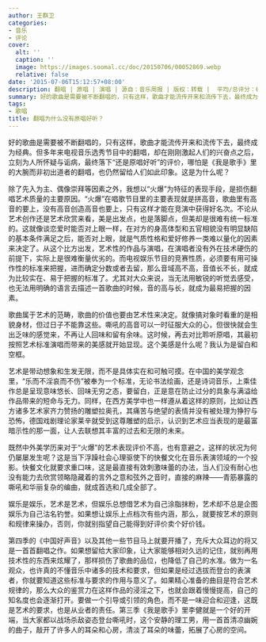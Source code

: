 ```yaml
---
author: 王群卫
categories:
- 音乐
- 评论
cover:
  alt: ''
  caption: ''
  image: https://images.soomal.cc/doc/20150706/00052869.webp
  relative: false
date: '2015-07-06T15:12:57+08:00'
description: 翻唱 | 原唱 | 演唱 | 源自：音乐周报 | 版权：转载 |  平均/总评分：09.67/58
summary: 好的歌曲是需要被不断翻唱的，只有这样，歌曲才能流传开来和流传下去，最终成为经典。但多年来电视音乐选秀节目中的翻唱，却在刚刚激起人们的兴奋点之后，立刻为人所怀疑与诟病，最终落下“还是原唱好听”的评价，哪怕是《我是歌手》里的大腕而非初出道者的翻唱，也仍然留给人们如此印象。这是为什么呢？
tags:
- 歌唱
title: 翻唱为什么没有原唱好听？
---
```


好的歌曲是需要被不断翻唱的，只有这样，歌曲才能流传开来和流传下去，最终成为经典。但多年来电视音乐选秀节目中的翻唱，却在刚刚激起人们的兴奋点之后，立刻为人所怀疑与诟病，最终落下“还是原唱好听”的评价，哪怕是《我是歌手》里的大腕而非初出道者的翻唱，也仍然留给人们如此印象。这是为什么呢？

除了先入为主、偶像崇拜等因素之外，我想以“火爆”为特征的表现手段，是损伤翻唱艺术质量的主要原因。“火爆”在唱歌节目里的主要表现就是拼高音，歌曲里有高音的要上，没有高音创造高音也要上，只有这样才能在竞演中获得好名次。不论从艺术创作还是艺术欣赏来看，美是出发点，也是落脚点，但美却是很难有统一标准的。这就像谈恋爱时能否对上眼一样，在对方的身高体型和五官相貌没有明显缺陷的基本条件满足之后，能否对上眼，就是气质性格和爱好修养一类难以量化的因素来决定了。从这个比方出发，艺术性的作品与演唱，在演唱者没有外在技术硬伤的前提下，实际上是很难衡量优劣的。而电视娱乐节目的竞赛性质，必须要有用可操作性的标准来把握，进而确定分数或者去留，那么音域高不高，音值长不长，就成为比较实在、易于把握的标准了。尤其对大众来说，当无法用敏锐的听觉去感受，也无法用明确的语言去描述一首歌曲的时候，音的高与长，就成为最易把握的因素。

歌曲属于艺术的范畴，歌曲的价值也要由艺术性来决定。就像搞对象时看重的是相貌身材，但过日子不能靠这些。嘶吼的高音可以一时征服大众的心，但很快就会生出乏味的感觉来，不再让人回味和留有余味。这时候，再去对比聆听原唱，其最初按照艺术标准演唱而带来的美感就开始显现。这个美感是什么呢？我认为是留白和空框。

艺术是带动想象和生发无限，而不是具体实在和可触可摸。在中国的美学观念里，“乐而不淫哀而不伤”被奉为一个标准，无论书法绘画，还是诗词音乐，上乘佳作总是呈现意味悠长、回味无穷之态，要留白，正是意在防止过分的具象与满溢给作品带来的短命与无力。同样，在西方美学中也一样遵从着这样的原则，比如让西方诸多艺术家齐力赞扬的雕塑拉奥孔，其痛苦与绝望的表情并没有被处理为狰狞与恐怖，德国戏剧理论家莱辛就受到这尊雕塑的启示，认识到艺术应当表现的是最富暗示性的那一面，让人去联想其丰富的过去和无限的未来。

既然中外美学历来对于“火爆”的艺术表现评价不高，也有意避之，这样的状况为何仍屡屡发生呢？这是当下浮躁社会心理驱使下的快餐文化在音乐表演领域的一个投影。快餐文化就要求重口味，这是最直接有效刺激味蕾的办法，当人们没有耐心也没有能力去欣赏领略隐藏着的言外之意和弦外之音时，直接的麻辣――青筋暴露的嘶吼和华丽复杂的编曲，就成首选和几成全部了。

娱乐是娱乐，艺术是艺术，但娱乐总想借艺术为自己涂脂抹粉，艺术却不总是企图娱乐为自己沽名钓誉。如果想让娱乐上点档次有些内涵，那么，就要按艺术的原则和规律来操办，否则，你就别指望自己能得到好评价卖个好价钱。

第四季的《中国好声音》以及其他一些节目马上就要开播了，充斥大众耳边的将又是一首首翻唱之作。如果想留给大家印象，让大家能够相对久远的记住，就别再用技术性的东西来炫耀了，那样损伤了歌曲的品位，也降低了自己的水准。做为一名观众，也许真的不懂音乐中诸多的技术和要求，但如果是经过选拔而登台的表演者，你就要知道这些标准与要求的作用与意义了。如果精心准备的曲目是符合艺术规律的，那么大众的鉴赏力在这样作品的浸淫之下，也就会跟着慢慢提高，自己的知名度也会逐渐打开。要做一个引导或引领的角色，而不是一味迎合和迎逢，这既是艺术的要求，也是从业者的责任。第三季《我是歌手》里李健就是一个好的开端，当大家都以战场杀敌姿态登台嘶吼时，这个安静的理工男，用一首首清凉幽婉的曲子，敲开了许多人的耳朵和心房，清淡了耳朵的味蕾，拓展了心房的空间。
